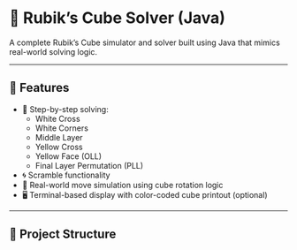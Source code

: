# 🧩 Rubik’s Cube Solver (Java)

A complete Rubik’s Cube simulator and solver built using Java that mimics real-world solving logic.

---

## 🚀 Features
- 🎯 Step-by-step solving:
  - White Cross
  - White Corners
  - Middle Layer
  - Yellow Cross
  - Yellow Face (OLL)
  - Final Layer Permutation (PLL)
- 🌀 Scramble functionality
- 🧠 Real-world move simulation using cube rotation logic
- 🖥️ Terminal-based display with color-coded cube printout (optional)

---

## 📂 Project Structure
